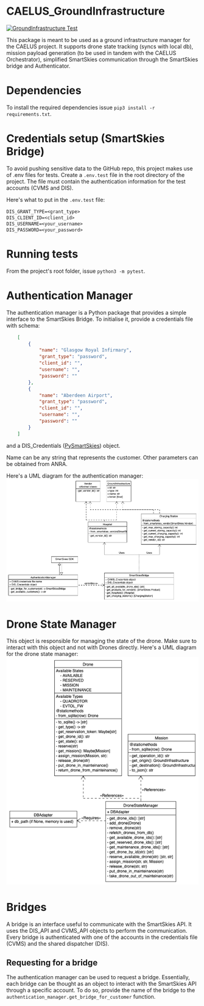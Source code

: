 # CAELUS_GroundInfrastructure

[![GroundInfrastructure Test](https://github.com/strathclyde-artificial-intelligence/CAELUS_GroundInfrastructure/actions/workflows/python-app.yml/badge.svg)](https://github.com/strathclyde-artificial-intelligence/CAELUS_GroundInfrastructure/actions/workflows/python-app.yml)

This package is meant to be used as a ground infrastructure manager for the CAELUS project.
It supports drone state tracking (syncs with local db), mission payload generation (to be used in tandem with the CAELUS Orchestrator),
simplified SmartSkies communication through the SmartSkies bridge and Authenticator.

# Dependencies
To install the required dependencies issue `pip3 install -r requirements.txt`.

# Credentials setup (SmartSkies Bridge)
To avoid pushing sensitive data to the GitHub repo, this project makes use of .env files for tests.
Create a `.env.test` file in the root directory of the project.
The file must contain the authentication information for the test accounts (CVMS and DIS).

Here's what to put in the `.env.test` file:

```
DIS_GRANT_TYPE=<grant_type>
DIS_CLIENT_ID=<client_id>
DIS_USERNAME=<your_username>
DIS_PASSWORD=<your_password>
```

# Running tests
From the project's root folder, issue `python3 -m pytest`.

# Authentication Manager
The authentication manager is a Python package that provides a simple interface to the SmartSkies Bridge.
To initialise it, provide a credentials file with schema:

```json
    [
        {
            "name": "Glasgow Royal Infirmary",
            "grant_type": "password",
            "client_id": "",
            "username": "",
            "password": ""
        },
        {
            "name": "Aberdeen Airport",
            "grant_type": "password",
            "client_id": "",
            "username": "",
            "password": ""
        }
    ]
```
and a DIS_Credentials ([PySmartSkies](https://github.com/H3xept/CAELUS_SmartSkies)) object.

Name can be any string that represents the customer.
Other parameters can be obtained from ANRA.

Here's a UML diagram for the authentication manager:
![AuthenticationManager](./docs_media/authentication_and_such.png)

# Drone State Manager
This object is responsible for managing the state of the drone.
Make sure to interact with this object and not with Drones directly.
Here's a UML diagram for the drone state manager:
![DroneStateManager](./docs_media/drone_state_manager.png)

# Bridges
A bridge is an interface useful to communicate with the SmartSkies API.
It uses the DIS_API and CVMS_API objects to perform the communication.
Every bridge is authenticated with one of the accounts in the credentials file (CVMS) and the shared dispatcher (DIS).

## Requesting for a bridge
The authentication manager can be used to request a bridge.
Essentially, each bridge can be thought as an object to interact with the SmartSkies API through a specific account.
To do so, provide the name of the bridge to the `authentication_manager.get_bridge_for_customer` function.
